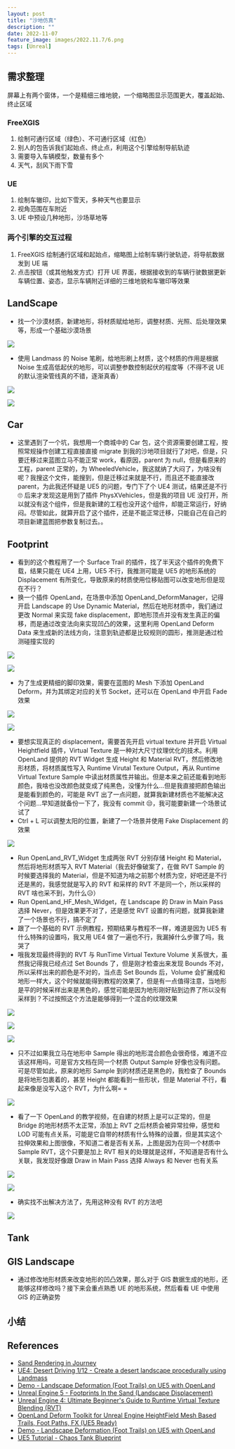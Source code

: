 ```yaml
---
layout: post
title: "沙地仿真"
description: ""
date: 2022-11-07
feature_image: images/2022.11.7/6.png
tags: [Unreal]
---
```


<!--more-->

## 需求整理

屏幕上有两个窗体，一个是精细三维地貌，一个缩略图显示范围更大，覆盖起始、终止区域

### FreeXGIS

1. 绘制可通行区域（绿色）、不可通行区域（红色）
2. 别人的包告诉我们起始点、终止点，利用这个引擎绘制导航轨迹
3. 需要导入车辆模型，数量有多个
4. 天气，刮风下雨下雪
   
### UE

1. 绘制车辙印，比如下雪天，多种天气也要显示
2. 视角范围在车附近
3. UE 中预设几种地形，沙场草地等
   
### 两个引擎的交互过程

1. FreeXGIS 绘制通行区域和起始点，缩略图上绘制车辆行驶轨迹，将导航数据发到 UE 端
2. 点击按钮（或其他触发方式）打开 UE 界面，根据接收到的车辆行驶数据更新车辆位置、姿态，显示车辆附近详细的三维地貌和车辙印等效果

## LandScape

- 找一个沙漠材质，新建地形，将材质赋给地形，调整材质、光照、后处理效果等，形成一个基础沙漠场景

![](../images/2022.11.7/0.png)

- 使用 Landmass 的 Noise 笔刷，给地形刷上材质，这个材质的作用是根据 Noise 生成高低起伏的地形，可以调整参数控制起伏的程度等（不得不说 UE 的默认渲染管线真的不错，逐渐真香）

![](../images/2022.11.7/1.png)

![](../images/2022.11.7/2.png)

## Car

- 这里遇到了一个坑，我想用一个商城中的 Car 包，这个资源需要创建工程，按照常规操作创建工程直接直接 migrate 到我的沙地项目就行了对吧，但是，只要迁移过来蓝图立马不能正常 work，看原因，parent 为 null，但是看原来的工程，parent 正常的，为 WheeledVehicle，我这就纳了大闷了，为啥没有呢？我搜这个文件，能搜到，但是迁移过来就是不行，而且还不能直接改 parent，为此我还怀疑是 UE5 的问题，专门下了个 UE4 测试，结果还是不行🙄 后来才发现这是用到了插件 PhysXVehicles，但是我的项目 UE 没打开，所以就没有这个组件，但是我新建的工程也没开这个组件，却能正常运行，好纳闷。尽管如此，就算开启了这个插件，还是不能正常迁移，只能自己在自己的项目新建蓝图把参数复制过去。。

## Footprint

- 看到的这个教程用了一个 Surface Trail 的插件，找了半天这个插件的免费下载，结果只能在 UE4 上用，UE5 不行，我推测可能是 UE5 的地形系统的 Displacement 有所变化，导致原来的材质使用位移贴图可以改变地形但是现在不行？
- 换一个插件 OpenLand，在场景中添加 OpenLand_DeformManager，记得开启 Landscape 的 Use Dynamic Material，然后在地形材质中，我们通过更改 Normal 来实现 fake displacement，即地形顶点并没有发生真正的偏移，而是通过改变法向来实现凹凸的效果，这里利用 OpenLand Deform Data 来生成新的法线方向，注意到轨迹都是比较规则的圆形，推测是通过检测碰撞实现的

![](../images/2022.11.7/4.png)

![](../images/2022.11.7/3.png)

- 为了生成更精细的脚印效果，需要在蓝图的 Mesh 下添加 OpenLand Deform，并为其绑定对应的关节 Socket，还可以在 OpenLand 中开启 Fade 效果

![](../images/2022.11.7/5.png)

![](../images/2022.11.7/6.png)

- 要想实现真正的 displacement，需要首先开启 virtual texture 并开启 Virtual Heightfield 插件，Virtual Texture 是一种对大尺寸纹理优化的技术。利用 OpenLand 提供的 RVT Widget 生成 Height 和 Material RVT，然后修改地形材质，将材质属性写入 Runtime Virutal Texture Output，再从 Runtime Virtual Texture Sample 中读出材质属性并输出。但是本来之前还能看到地形颜色，我啥也没改颜色就变成了纯黑色，没懂为什么...但是我直接把颜色输出是能看到颜色的，可能是 RVT 出了一点问题，就算我新建材质也不能解决这个问题...早知道就备份一下了，我没有 commit 😒，我可能要新建一个场景试试了
- Ctrl + L 可以调整太阳的位置，新建了一个场景并使用 Fake Displacement 的效果

![](../images/2022.11.7/7.png)

- Run OpenLand_RVT_Widget 生成两张 RVT 分别存储 Height 和 Material，然后将地形材质写入 RVT Material（我去好像破案了，在做 RVT Sample 的时候要选择我的 Material，但是不知道为啥之前那个材质为空，好吧还是不行还是黑的，我感觉就是写入的 RVT 和采样的 RVT 不是同一个，所以采样的 RVT 啥也采不到，为什么😥）
- Run OpenLand_HF_Mesh_Widget，在 Landscape 的 Draw in Main Pass 选择 Never，但是效果更不对了，还是感觉 RVT 设置的有问题，就算我新建了一个场景也不行，搞不定了
- 跟了一个基础的 RVT 示例教程，预期结果与教程不一样，难道是因为 UE5 有什么特殊的设置吗，我又用 UE4 做了一遍也不行，我漏掉什么步骤了吗，我哭了
- 哦我发现最终得到的 RVT 与 RunTime Virtual Texture Volume 关系很大，虽然我记得我已经点过 Set Bounds 了，但是刚才检查出来发现 Bounds 不对，所以采样出来的颜色是不对的，当点击 Set Bounds 后，Volume 会扩展成和地形一样大，这个时候就能得到教程的效果了，但是有一点值得注意，当地形是平的时候采样出来是黑色的，感觉可能是因为地形刚好贴到边界了所以没有采样到？不过按照这个方法是能够得到一个混合的纹理效果

![](../images/2022.11.7/8.png)

![](../images/2022.11.7/9.png)

![](../images/2022.11.7/10.png)

- 只不过如果我立马在地形中 Sample 得出的地形混合颜色会很奇怪，难道不应该这样用吗，可是官方文档在同一个材质 Output Sample 好像也没有问题。可是尽管如此，原来的地形 Sample 到的材质还是黑色的，我检查了 Bounds 是将地形包裹着的，甚至 Height 都能看到一些形状，但是 Material 不行，看起来像是没写入这个 RVT，为什么啊= =

![](../images/2022.11.7/11.png)

- 看了一下 OpenLand 的教学视频，在自建的材质上是可以正常的，但是 Bridge 的地形材质不太正常，添加上 RVT 之后材质会被异常拉伸，感觉和 LOD 可能有点关系，可能是它自带的材质有什么特殊的设置，但是其实这个拉伸效果和上图很像，不知道二者是否有关系，上图是因为在同一个材质中 Sample RVT，这个只要是加上 RVT 相关的处理就是这样，不知道是否有什么关联，我发现好像跟 Draw in Main Pass 选择 Always 和 Never 也有关系

![](../images/2022.11.7/12.png)

![](../images/2022.11.7/14.png)

- 确实找不出解决方法了，先用这种没有 RVT 的方法吧

![](../images/2022.11.7/13.png)

## Tank



## GIS Landscape

- 通过修改地形材质来改变地形的凹凸效果，那么对于 GIS 数据生成的地形，还能够这样修改吗？接下来会重点熟悉 UE 的地形系统，然后看看 UE 中使用 GIS 的正确姿势












## 小结

## References

- [Sand Rendering in Journey](https://www.youtube.com/watch?v=wt2yYnBRD3U)
- [UE4: Desert Driving 1/12 - Create a desert landscape procedurally using Landmass](https://www.youtube.com/watch?v=wPhWL1xyN2o)
- [Demo - Landscape Deformation (Foot Trails) on UE5 with OpenLand](https://www.youtube.com/watch?v=d3ecsGPXdl0)
- [Unreal Engine 5 - Footprints In the Sand (Landscape Displacement)](https://www.youtube.com/watch?v=GhtZK8J2LcM&t=941s)
- [Unreal Engine 4: Ultimate Beginner's Guide to Runtime Virtual Texture Blending (RVT)](https://www.youtube.com/watch?v=_u-HdkJ3woE)
- [OpenLand Deform Toolkit for Unreal Engine HeightField Mesh Based Trails, Foot Paths, FX (UE5 Ready)](https://www.youtube.com/watch?v=FW4twCpIL6w)
- [Demo - Landscape Deformation (Foot Trails) on UE5 with OpenLand](https://www.youtube.com/watch?v=d3ecsGPXdl0)
- [UE5 Tutorial - Chaos Tank Blueprint](https://www.youtube.com/watch?v=i8RR5kNouwI)